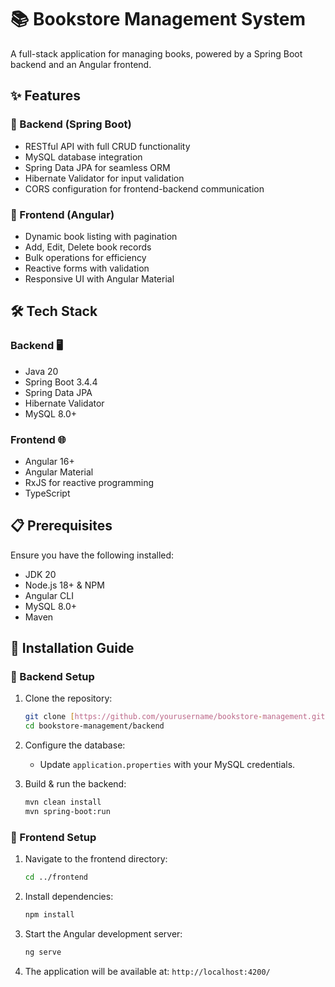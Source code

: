 # 📚 Bookstore Management System

A full-stack application for managing books, powered by a Spring Boot backend and an Angular frontend.

## ✨ Features

### 🚀 Backend (Spring Boot)

* RESTful API with full CRUD functionality
* MySQL database integration
* Spring Data JPA for seamless ORM
* Hibernate Validator for input validation
* CORS configuration for frontend-backend communication

### 🎨 Frontend (Angular)

* Dynamic book listing with pagination
* Add, Edit, Delete book records
* Bulk operations for efficiency
* Reactive forms with validation
* Responsive UI with Angular Material

## 🛠️ Tech Stack

### Backend 🖥️

* Java 20
* Spring Boot 3.4.4
* Spring Data JPA
* Hibernate Validator
* MySQL 8.0+

### Frontend 🌐

* Angular 16+
* Angular Material
* RxJS for reactive programming
* TypeScript

## 📋 Prerequisites

Ensure you have the following installed:

* JDK 20
* Node.js 18+ & NPM
* Angular CLI
* MySQL 8.0+
* Maven

## 🚀 Installation Guide

### 🔧 Backend Setup

1.  Clone the repository:

    ```bash
    git clone [https://github.com/yourusername/bookstore-management.git](https://github.com/yourusername/bookstore-management.git)
    cd bookstore-management/backend
    ```

2.  Configure the database:

    * Update `application.properties` with your MySQL credentials.

3.  Build & run the backend:

    ```bash
    mvn clean install
    mvn spring-boot:run
    ```

### 🎨 Frontend Setup

1.  Navigate to the frontend directory:

    ```bash
    cd ../frontend
    ```

2.  Install dependencies:

    ```bash
    npm install
    ```

3.  Start the Angular development server:

    ```bash
    ng serve
    ```

4.  The application will be available at: `http://localhost:4200/`
